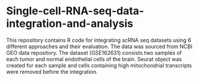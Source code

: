 # Single-cell-RNA-seq-data-integration-and-analysis
This repository contains R code for integrating scRNA seq datasets using 6 different approaches and their evaluation. The data was sourced from NCBI GEO data repository. The dataset (GSE162631) consists two samples of each tumor and normal endothelial cells of the brain. Seurat object was created for each sample and cells containing high mitochondrial transcripts were removed before the integration. 
